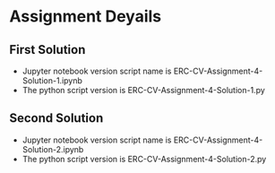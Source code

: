 # Assignment Deyails


## First Solution 

- Jupyter notebook version script name is ERC-CV-Assignment-4-Solution-1.ipynb
- The python script version is ERC-CV-Assignment-4-Solution-1.py

## Second Solution
- Jupyter notebook version script name is ERC-CV-Assignment-4-Solution-2.ipynb
- The python script version is ERC-CV-Assignment-4-Solution-2.py
